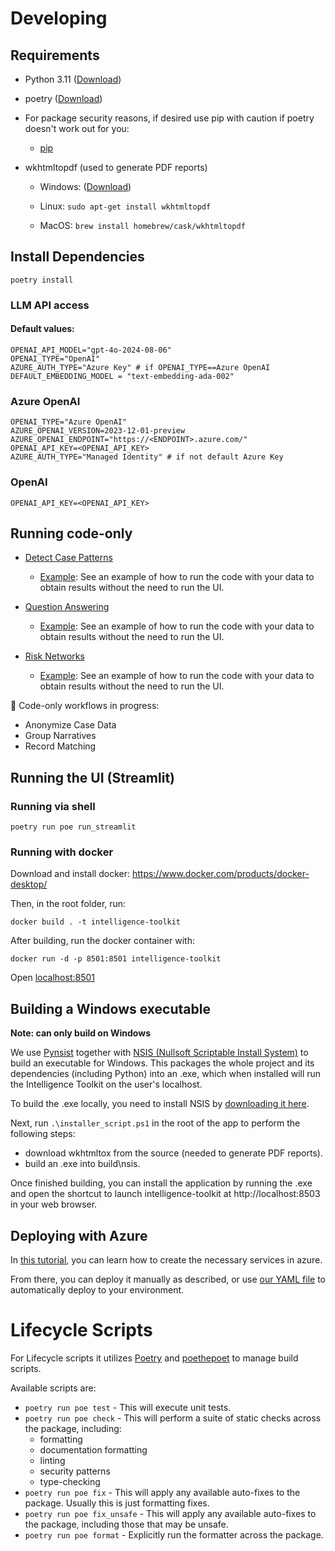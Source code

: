 # Developing 

## Requirements

- Python 3.11 ([Download](https://www.python.org/downloads/))
- poetry ([Download](https://python-poetry.org/docs/#installing-with-the-official-installer))
- For package security reasons, if desired use pip with caution if poetry doesn't work out for you:
    - [pip](./PIP.md)
- wkhtmltopdf (used to generate PDF reports)

    - Windows: ([Download](https://wkhtmltopdf.org/downloads.html))

    - Linux:  `sudo apt-get install wkhtmltopdf`

    - MacOS: `brew install homebrew/cask/wkhtmltopdf`


## Install Dependencies

`poetry install`

### LLM API access

#### Default values: 
```
OPENAI_API_MODEL="gpt-4o-2024-08-06"
OPENAI_TYPE="OpenAI"
AZURE_AUTH_TYPE="Azure Key" # if OPENAI_TYPE==Azure OpenAI
DEFAULT_EMBEDDING_MODEL = "text-embedding-ada-002"
```

### Azure OpenAI
```
OPENAI_TYPE="Azure OpenAI"
AZURE_OPENAI_VERSION=2023-12-01-preview
AZURE_OPENAI_ENDPOINT="https://<ENDPOINT>.azure.com/"
OPENAI_API_KEY=<OPENAI_API_KEY>
AZURE_AUTH_TYPE="Managed Identity" # if not default Azure Key
```

### OpenAI
```
OPENAI_API_KEY=<OPENAI_API_KEY>
```

## Running code-only 
- [Detect Case Patterns](./toolkit/detect_case_patterns/README.md)

    - [Example](./examples/detect_case_patterns.ipynb): See an example of how to run the code with your data to obtain results without the need to run the UI.

- [Question Answering](./toolkit/question_answering/README.md)

    - [Example](./examples/question_answering.ipynb): See an example of how to run the code with your data to obtain results without the need to run the UI.

- [Risk Networks](./toolkit/risk_networks/README.md)

    - [Example](./examples/risk_networks/main.ipynb): See an example of how to run the code with your data to obtain results without the need to run the UI.

:construction: Code-only workflows in progress: 

- Anonymize Case Data
- Group Narratives
- Record Matching

## Running the UI (Streamlit) 

### Running via shell

`poetry run poe run_streamlit`


### Running with docker

Download and install docker: https://www.docker.com/products/docker-desktop/

Then, in the root folder, run:

`docker build . -t intelligence-toolkit`

After building, run the docker container with:

`docker run -d -p 8501:8501 intelligence-toolkit`

Open [localhost:8501](http://localhost:8501)

## Building a Windows executable

**Note: can only build on Windows**

We use [Pynsist](https://pynsist.readthedocs.io/en/latest/) together with [NSIS (Nullsoft Scriptable Install System)](https://nsis.sourceforge.io/) to build an executable for Windows. This packages the whole project and its dependencies (including Python) into an .exe, which when installed will run the Intelligence Toolkit on the user's localhost.

To build the .exe locally, you need to install NSIS by [downloading it here](https://nsis.sourceforge.io/Main_Page).

Next, run `.\installer_script.ps1` in the root of the app to perform the following steps:
- download wkhtmltox from the source (needed to generate PDF reports). 
- build an .exe into build\nsis.

Once finished building, you can install the application by running the .exe and open the shortcut to launch intelligence-toolkit at http://localhost:8503 in your web browser.

## Deploying with Azure

In [this tutorial](https://dev.to/keneojiteli/deploy-a-docker-app-to-app-services-on-azure-5d3h), you can learn how to create the necessary services in azure.

From there, you can deploy it manually as described, or use [our YAML file](/.vsts-ci.yml) to automatically deploy to your environment. 

# Lifecycle Scripts

For Lifecycle scripts it utilizes [Poetry](https://python-poetry.org/docs#installation) and [poethepoet](https://pypi.org/project/poethepoet/) to manage build scripts.


Available scripts are:

- `poetry run poe test` - This will execute unit tests.
- `poetry run poe check` - This will perform a suite of static checks across the package, including:
  - formatting
  - documentation formatting
  - linting
  - security patterns
  - type-checking
- `poetry run poe fix` - This will apply any available auto-fixes to the package. Usually this is just formatting fixes.
- `poetry run poe fix_unsafe` - This will apply any available auto-fixes to the package, including those that may be unsafe.
- `poetry run poe format` - Explicitly run the formatter across the package.

